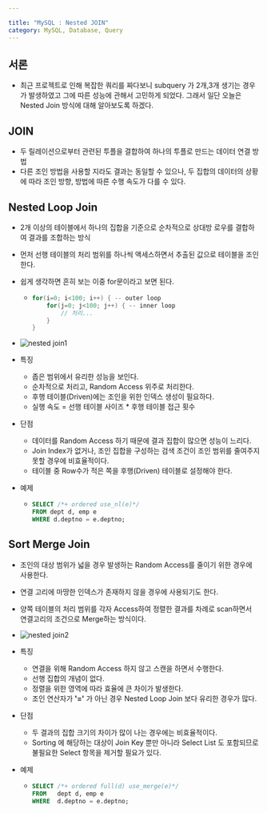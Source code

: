 ```yaml
---

title: "MySQL : Nested JOIN"
category: MySQL, Database, Query
---
```




## 서론

- 최근 프로젝트로 인해 복잡한 쿼리를 짜다보니 subquery 가 2개,3개 생기는 경우가 발생하였고 그에 따른 성능에 관해서 고민하게 되었다. 그래서 일단 오늘은 Nested Join 방식에 대해 알아보도록 하겠다.



## JOIN

- 두 릴레이션으로부터 관련된 투플을 결합하여 하나의 투플로 만드는 데이터 연결 방법
- 다른 조인 방법을 사용할 지라도 결과는 동일할 수 있으나, 두 집합의 데이터의 상황에 따라 조인 방향, 방법에 따른 수행 속도가 다를 수 있다.



## Nested Loop Join

- 2개 이상의 테이블에서 하나의 집합을 기준으로 순차적으로 상대방 로우를 결합하여 결과를 조합하는 방식

- 먼저 선행 테이블의 처리 범위를 하나씩 액세스하면서 추출된 값으로 테이블을 조인한다.

- 쉽게 생각하면 흔히 보는 이중 for문이라고 보면 된다.

  - ```java
    for(i=0; i<100; i++) { -- outer loop 
    	for(j=0; j<100; j++) { -- inner loop 
       		// 처리... 
    	} 
    }
    ```

- ![nested join1](https://user-images.githubusercontent.com/23491962/99699540-640e6e00-2ad5-11eb-87d5-882e9d0b2b9f.jpg)





- 특징
  - 좁은 범위에서 유리한 성능을 보인다.
  - 순차적으로 처리고, Random Access 위주로 처리한다.
  - 후행 테이블(Driven)에는 조인을 위한 인덱스 생성이 필요하다.
  - 실행 속도 = 선행 테이블 사이즈 * 후행 테이블 접근 횟수

- 단점

  - 데이터를 Random Access 하기 때문에 결과 집합이 많으면 성능이 느리다.
  - Join Index가 없거나, 조인 집합을 구성하는 검색 조건이 조인 범위를 줄여주지 못할 경우에 비효율적이다.
  - 테이블 중 Row수가 적은 쪽을 후행(Driven) 테이블로 설정해야 한다.

- 예제

  - ```sql
    SELECT /*+ ordered use_nl(e)*/
    FROM dept d, emp e 
    WHERE d.deptno = e.deptno;
    ```

    





## Sort Merge Join

- 조인의 대상 범위가 넓을 경우 발생하는 Random Access를 줄이기 위한 경우에 사용한다.
- 연결 고리에 마땅한 인덱스가 존재하지 않을 경우에 사용되기도 한다.
- 양쪽 테이블의 처리 범위를 각자 Access하여 정렬한 결과를 차례로 scan하면서 연결고리의 조건으로 Merge하는 방식이다.



- ![nested join2](https://user-images.githubusercontent.com/23491962/99699541-653f9b00-2ad5-11eb-90ba-8a51f5183de7.jpg)





- 특징
  - 연결을 위해 Random Access 하지 않고 스캔을 하면서 수행한다.
  - 선행 집합의 개념이 없다.
  - 정렬을 위한 영역에 따라 효율에 큰 차이가 발생한다.
  - 조인 연산자가 **'='** 가 아닌 경우 Nested Loop Join 보다 유리한 경우가 많다.
- 단점
  - 두 결과의 집합 크기의 차이가 많이 나는 경우에는 비효율적이다.
  - Sorting 에 해당하는 대상이 Join Key 뿐만 아니라 Select List 도 포함되므로 불필요한 Select 항목을 제거할 필요가 있다.

- 예제

  - ```sql
    SELECT /*+ ordered full(d) use_merge(e)*/
    FROM   dept d, emp e
    WHERE  d.deptno = e.deptno;
    ```

    
